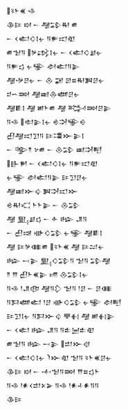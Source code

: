 <div class='block'>
<div class='line'>𒂟𒈨𒌍 𒈾</div>
<div class='line'>𒆠𒄿 𒊭 𒀸 𒆷𒁉𒊑 𒌑</div>
<div class='line'>𒀸 𒌋𒅗𒄭𒋙𒉡 𒀀𒊓𒀊𒊏</div>
<div class='line'>𒌑𒈠𒀀 𒃻𒃶𒋙𒉡 𒀸 𒌋𒅗𒄭𒋗𒉡</div>
<div class='line'>𒀀𒊓𒌓 𒉡𒊌 𒀠𒅗𒀀𒉌</div>
<div class='line'>𒆷𒋩𒆪𒉡 𒀸 𒊮 𒂼 𒇻𒊺𒊑𒀉𒆪𒉡</div>
<div class='line'>𒄑𒌀𒇷 𒆷𒀜𒁲𒅘𒆪𒉡</div>
<div class='line'>𒆷𒀾𒋙 𒆷 𒅖𒈨𒌑 𒆷 𒅋𒇷𒆪𒉌</div>
<div class='line'>𒀀𒈾 𒊕𒉌𒋙𒉡 𒄴𒋫𒊍𒀪</div>
<div class='line'>𒌷𒆷𒀊𒋛𒀀 𒄿𒃮𒁍𒉌𒋙</div>
<div class='line'>𒀸 𒄊𒈫 𒆳𒌑 𒀸 𒊮𒁉 𒀜𒋫𒋃</div>
<div class='line'>𒃲𒂍 𒀸 𒌋𒅗𒄭𒋙𒉡 𒀀𒊓𒀊𒊏</div>
<div class='line'>𒉡𒊌 𒀠𒅗𒀀𒉌 𒄿𒋛𒆪𒉡</div>
<div class='line'>𒆷𒀜𒁍𒌒 𒀉𒋫𒀊𒁍</div>
<div class='line'>𒄴𒊑𒄣 𒈨𒈨𒉌 𒀸 𒊮𒁉</div>
<div class='line'>𒆷 𒅅𒋗𒌓 𒀸 𒅆 𒈗 𒂗𒀀</div>
<div class='line'>𒀸 𒌷𒀏 𒀝𒄭𒁉 𒉡𒊌 𒆷𒀾𒋙</div>
<div class='line'>𒆷 𒄿𒃻𒈪𒌑 𒂟𒈨𒌍 𒆷 𒄿𒁺𒉡</div>
<div class='line'>𒈗 𒁁𒉌 𒅅𒄭𒁉𒀀 𒈠𒀀 𒁉𒆷</div>
<div class='line'>𒈫 𒐈 𒌷𒈨𒌍𒉌 𒋬 𒊮𒁉𒋙𒉡</div>
<div class='line'>𒀀𒈾 𒁹𒂗𒂦 𒆷𒀀𒁷 𒈠𒀀 𒁹𒆪 𒀸 𒆪𒈪</div>
<div class='line'>𒀀𒁕𒅘𒅗 𒁹𒆪 𒀝𒄭𒁉 𒉡𒊌 𒀠𒋃</div>
<div class='line'>𒄿𒋛𒋙𒉡 𒀀𒁕𒁍𒌒 𒋧𒈬 𒆷 𒅖𒈬𒉌</div>
<div class='line'>𒀸 𒌋𒅗 𒈗 𒂗𒀀 𒀀𒉺𒅁𒉺𒊏</div>
<div class='line'>𒌑𒈠𒀀 𒈗 𒁁𒉌 𒄥𒁍𒋼</div>
<div class='line'>𒀸 𒌋𒅗𒄭𒋙𒉡 𒇺𒁍𒊏 𒈠𒀀 𒂟𒈨𒌍𒆪𒉡</div>
<div class='line'>𒆠𒄿 𒊭 𒀸 𒋾𒈠𒀀𒇷 𒐈𒊺𒌓𒈨</div>
<div class='line'>𒀀𒈾 𒁹𒀭𒌋𒄥𒉽𒅕 𒀀𒈾 𒁹𒀭𒈦𒀭𒀀𒀀</div>
<div class='line'>𒆠𒄿</div>
</div>